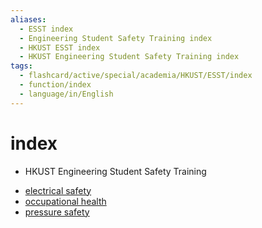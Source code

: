 ```yaml
---
aliases:
  - ESST index
  - Engineering Student Safety Training index
  - HKUST ESST index
  - HKUST Engineering Student Safety Training index
tags:
  - flashcard/active/special/academia/HKUST/ESST/index
  - function/index
  - language/in/English
---
```


# index

- HKUST Engineering Student Safety Training

<!-- list separator -->

- [electrical safety](electrical%20safety/index.md)
- [occupational health](occupational%20health/index.md)
- [pressure safety](pressure%20safety/index.md)
